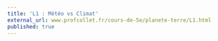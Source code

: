 ```yaml
---
title: 'L1 : Météo vs Climat'
external_url: www.profcollet.fr/cours-de-5e/planete-terre/L1.html
published: true
---
```


